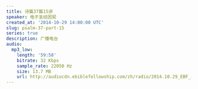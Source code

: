 ```yaml
---
title: 诗篇37篇15讲
speaker: 电子圣经团契
created_at: '2014-10-29 14:00:00 UTC'
slug: psalm-37-part-15
series: true
description: 广播电台
audio:
  mp3_low:
    length: '59:58'
    bitrate: 32 Kbps
    sample_rate: 22050 Hz
    size: 13.7 MB
    url: http://audiocdn.ebiblefellowship.com/zh/radio/2014.10.29_EBF_-_Psalm_37_Part_15.mp3
---
```

